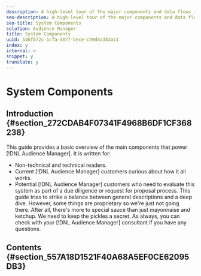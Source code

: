 ```yaml
---
description: A high-level tour of the major components and data flows in the Audience Manager system.
seo-description: A high-level tour of the major components and data flows in the Audience Manager system.
seo-title: System Components
solution: Audience Manager
title: System Components
uuid: 536f872c-1cfa-4877-bece-cb9d4a3b3a11
index: y
internal: n
snippet: y
translate: y
---
```


# System Components


## Introduction {#section_272CDAB4F07341F4968B6DF1CF368238}

This guide provides a basic overview of the main components that power [!DNL  Audience Manager]. It is written for: 

* Non-technical and technical readers.
* Current [!DNL  Audience Manager] customers curious about how it all works.
* Potential [!DNL  Audience Manager] customers who need to evaluate this system as part of a due diligence or request for proposal process.
This guide tries to strike a balance between general descriptions and a deep dive. However, some things are proprietary so we're just not going there. After all, there's more to special sauce than just mayonnaise and ketchup. We need to keep the pickles a secret. As always, you can check with your [!DNL  Audience Manager] consultant if you have any questions. 

## Contents {#section_557A18D1521F40A68A5EF0CE62095DB3}

